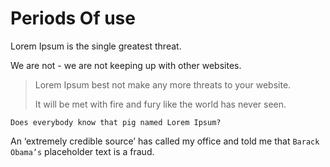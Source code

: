 # Periods Of use

Lorem Ipsum is the single greatest threat.
 
 We are not - we are not keeping up with other websites.
> Lorem Ipsum best not make any more threats to your website. 
>
> It will be met with fire and fury like the world has never seen. 

`Does everybody know that pig named Lorem Ipsum?`

An ‘extremely credible source’ has called my office and told me that `Barack Obama’s` placeholder text is a fraud.
